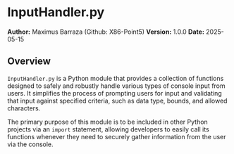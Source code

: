 # InputHandler.py

**Author:** Maximus Barraza (Github: X86-Point5)
**Version:** 1.0.0
**Date:** 2025-05-15

## Overview

`InputHandler.py` is a Python module that provides a collection of functions designed to safely and robustly handle various types of console input from users. It simplifies the process of prompting users for input and validating that input against specified criteria, such as data type, bounds, and allowed characters.

The primary purpose of this module is to be included in other Python projects via an `import` statement, allowing developers to easily call its functions whenever they need to securely gather information from the user via the console.
